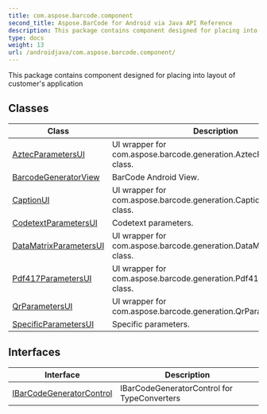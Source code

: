 ```yaml
---
title: com.aspose.barcode.component
second_title: Aspose.BarCode for Android via Java API Reference
description: This package contains component designed for placing into layout of customers application
type: docs
weight: 13
url: /androidjava/com.aspose.barcode.component/
---
```


This package contains component designed for placing into layout of customer's application


## Classes

| Class | Description |
| --- | --- |
| [AztecParametersUI](../com.aspose.barcode.component/aztecparametersui) | UI wrapper for com.aspose.barcode.generation.AztecParameters class. |
| [BarcodeGeneratorView](../com.aspose.barcode.component/barcodegeneratorview) | BarCode Android View. |
| [CaptionUI](../com.aspose.barcode.component/captionui) | UI wrapper for com.aspose.barcode.generation.CaptionParameters class. |
| [CodetextParametersUI](../com.aspose.barcode.component/codetextparametersui) | Codetext parameters. |
| [DataMatrixParametersUI](../com.aspose.barcode.component/datamatrixparametersui) | UI wrapper for com.aspose.barcode.generation.DataMatrixParameters class. |
| [Pdf417ParametersUI](../com.aspose.barcode.component/pdf417parametersui) | UI wrapper for com.aspose.barcode.generation.Pdf417Parameters class. |
| [QrParametersUI](../com.aspose.barcode.component/qrparametersui) | UI wrapper for com.aspose.barcode.generation.QrParameters class. |
| [SpecificParametersUI](../com.aspose.barcode.component/specificparametersui) | Specific parameters. |

## Interfaces

| Interface | Description |
| --- | --- |
| [IBarCodeGeneratorControl](../com.aspose.barcode.component/ibarcodegeneratorcontrol) | IBarCodeGeneratorControl for TypeConverters |
